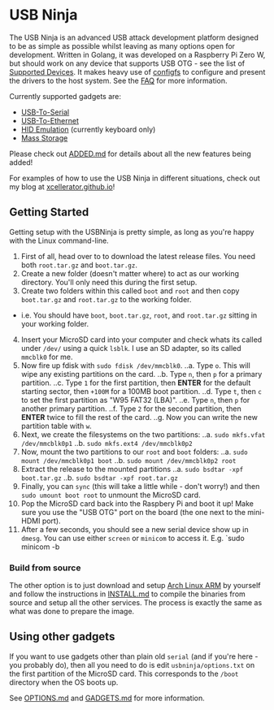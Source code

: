 # USB Ninja

The USB Ninja is an advanced USB attack development platform designed to be as simple as possible whilst leaving as many options open for development. Written in Golang, it was developed on a Raspberry Pi Zero W, but should work on any device that supports USB OTG - see the list of [Supported Devices](doc/SUPPORTED.md). It makes heavy use of [configfs](https://www.kernel.org/doc/Documentation/filesystems/configfs/configfs.txt) to configure and present the drivers to the host system. See the [FAQ](doc/FAQ.md) for more information.

Currently supported gadgets are:
* [USB-To-Serial](doc/SERIAL.md)
* [USB-To-Ethernet](doc/ETHERNET.md)
* [HID Emulation](doc/HID.md) (currently keyboard only)
* [Mass Storage](doc/STORAGE.md)

Please check out [ADDED.md](ADDED.md) for details about all the new features being added!

For examples of how to use the USB Ninja in different situations, check out my blog at [xcellerator.github.io](https://xcellerator.github.io)!

## Getting Started
Getting setup with the USBNinja is pretty simple, as long as you're happy with the Linux command-line.
1. First of all, head over to <LINK> to download the latest release files. You need both `root.tar.gz` and `boot.tar.gz`.
2. Create a new folder (doesn't matter where) to act as our working directory. You'll only need this during the first setup.
3. Create two folders within this called `boot` and `root` and then copy `boot.tar.gz` and `root.tar.gz` to the working folder.
* i.e. You should have `boot`, `boot.tar.gz`, `root`, and `root.tar.gz` sitting in your working folder.
4. Insert your MicroSD card into your computer and check whats its called under `/dev/` using a quick `lsblk`. I use an SD adapter, so its called `mmcblk0` for me.
5. Now fire up fdisk with `sudo fdisk /dev/mmcblk0`.
..a. Type `o`. This will wipe any existing partitions on the card.
..b. Type `n`, then `p` for a primary partition.
..c. Type `1` for the first partition, then **ENTER** for the default starting sector, then `+100M` for a 100MB boot partition.
..d. Type `t`, then `c` to set the first partition as "W95 FAT32 (LBA)".
..e. Type `n`, then `p` for another primary partition.
..f. Type `2` for the second partition, then **ENTER** twice to fill the rest of the card.
..g. Now you can write the new partition table with `w`.
6. Next, we create the filesystems on the two partitions:
..a. `sudo mkfs.vfat /dev/mmcblk0p1`
..b. `sudo mkfs.ext4 /dev/mmcblk0p2`
7. Now, mount the two partitions to our `root` and `boot` folders:
..a. `sudo mount /dev/mmcblk0p1 boot`
..b. `sudo mount /dev/mmcblk0p2 root`
8. Extract the release to the mounted partitions
..a. `sudo bsdtar -xpf boot.tar.gz`
..b. `sudo bsdtar -xpf root.tar.gz`
9. Finally, you can `sync` (this will take a little while - don't worry!) and then `sudo umount boot root` to unmount the MicroSD card.
10. Pop the MicroSD card back into the Raspbery Pi and boot it up! Make sure you use the "USB OTG" port on the board (the one next to the mini-HDMI port).
11. After a few seconds, you should see a new serial device show up in `dmesg`. You can use either `screen` or `minicom` to access it. E.g. `sudo minicom -b


### Build from source
The other option is to just download and setup [Arch Linux ARM](https://archlinuxarm.org/platforms/armv6/raspberry-pi) by yourself and follow the instructions in [INSTALL.md](INSTALL.md) to compile the binaries from source and setup all the other services. The process is exactly the same as what was done to prepare the image.

## Using other gadgets
If you want to use gadgets other than plain old `serial` (and if you're here - you probably do), then all you need to do is edit `usbninja/options.txt` on the first partition of the MicroSD card. This corresponds to the `/boot` directory when the OS boots up.

See [OPTIONS.md](doc/OPTIONS.md) and [GADGETS.md](doc/GADGETS.md) for more information.

